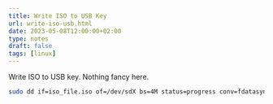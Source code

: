 ```yaml
---
title: Write ISO to USB Key
url: write-iso-usb.html
date: 2023-05-08T12:00:00+02:00
type: notes
draft: false
tags: [linux]
---
```


Write ISO to USB key. Nothing fancy here.

```sh
sudo dd if=iso_file.iso of=/dev/sdX bs=4M status=progress conv=fdatasync
```

